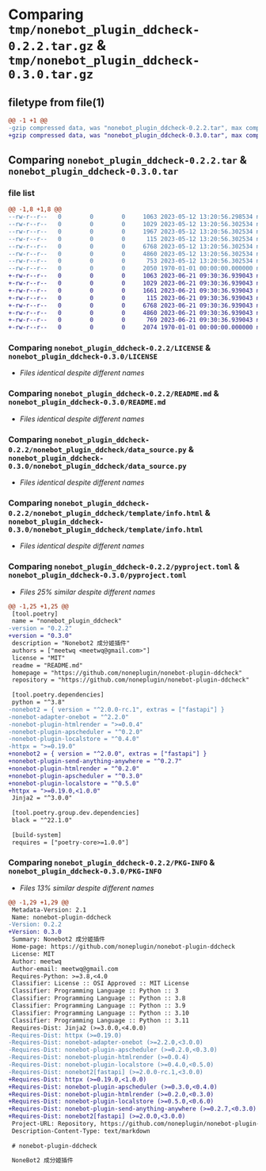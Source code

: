# Comparing `tmp/nonebot_plugin_ddcheck-0.2.2.tar.gz` & `tmp/nonebot_plugin_ddcheck-0.3.0.tar.gz`

## filetype from file(1)

```diff
@@ -1 +1 @@
-gzip compressed data, was "nonebot_plugin_ddcheck-0.2.2.tar", max compression
+gzip compressed data, was "nonebot_plugin_ddcheck-0.3.0.tar", max compression
```

## Comparing `nonebot_plugin_ddcheck-0.2.2.tar` & `nonebot_plugin_ddcheck-0.3.0.tar`

### file list

```diff
@@ -1,8 +1,8 @@
--rw-r--r--   0        0        0     1063 2023-05-12 13:20:56.298534 nonebot_plugin_ddcheck-0.2.2/LICENSE
--rw-r--r--   0        0        0     1029 2023-05-12 13:20:56.302534 nonebot_plugin_ddcheck-0.2.2/README.md
--rw-r--r--   0        0        0     1967 2023-05-12 13:20:56.302534 nonebot_plugin_ddcheck-0.2.2/nonebot_plugin_ddcheck/__init__.py
--rw-r--r--   0        0        0      115 2023-05-12 13:20:56.302534 nonebot_plugin_ddcheck-0.2.2/nonebot_plugin_ddcheck/config.py
--rw-r--r--   0        0        0     6768 2023-05-12 13:20:56.302534 nonebot_plugin_ddcheck-0.2.2/nonebot_plugin_ddcheck/data_source.py
--rw-r--r--   0        0        0     4860 2023-05-12 13:20:56.302534 nonebot_plugin_ddcheck-0.2.2/nonebot_plugin_ddcheck/template/info.html
--rw-r--r--   0        0        0      753 2023-05-12 13:20:56.302534 nonebot_plugin_ddcheck-0.2.2/pyproject.toml
--rw-r--r--   0        0        0     2050 1970-01-01 00:00:00.000000 nonebot_plugin_ddcheck-0.2.2/PKG-INFO
+-rw-r--r--   0        0        0     1063 2023-06-21 09:30:36.939043 nonebot_plugin_ddcheck-0.3.0/LICENSE
+-rw-r--r--   0        0        0     1029 2023-06-21 09:30:36.939043 nonebot_plugin_ddcheck-0.3.0/README.md
+-rw-r--r--   0        0        0     1661 2023-06-21 09:30:36.939043 nonebot_plugin_ddcheck-0.3.0/nonebot_plugin_ddcheck/__init__.py
+-rw-r--r--   0        0        0      115 2023-06-21 09:30:36.939043 nonebot_plugin_ddcheck-0.3.0/nonebot_plugin_ddcheck/config.py
+-rw-r--r--   0        0        0     6768 2023-06-21 09:30:36.939043 nonebot_plugin_ddcheck-0.3.0/nonebot_plugin_ddcheck/data_source.py
+-rw-r--r--   0        0        0     4860 2023-06-21 09:30:36.939043 nonebot_plugin_ddcheck-0.3.0/nonebot_plugin_ddcheck/template/info.html
+-rw-r--r--   0        0        0      769 2023-06-21 09:30:36.939043 nonebot_plugin_ddcheck-0.3.0/pyproject.toml
+-rw-r--r--   0        0        0     2074 1970-01-01 00:00:00.000000 nonebot_plugin_ddcheck-0.3.0/PKG-INFO
```

### Comparing `nonebot_plugin_ddcheck-0.2.2/LICENSE` & `nonebot_plugin_ddcheck-0.3.0/LICENSE`

 * *Files identical despite different names*

### Comparing `nonebot_plugin_ddcheck-0.2.2/README.md` & `nonebot_plugin_ddcheck-0.3.0/README.md`

 * *Files identical despite different names*

### Comparing `nonebot_plugin_ddcheck-0.2.2/nonebot_plugin_ddcheck/data_source.py` & `nonebot_plugin_ddcheck-0.3.0/nonebot_plugin_ddcheck/data_source.py`

 * *Files identical despite different names*

### Comparing `nonebot_plugin_ddcheck-0.2.2/nonebot_plugin_ddcheck/template/info.html` & `nonebot_plugin_ddcheck-0.3.0/nonebot_plugin_ddcheck/template/info.html`

 * *Files identical despite different names*

### Comparing `nonebot_plugin_ddcheck-0.2.2/pyproject.toml` & `nonebot_plugin_ddcheck-0.3.0/pyproject.toml`

 * *Files 25% similar despite different names*

```diff
@@ -1,25 +1,25 @@
 [tool.poetry]
 name = "nonebot_plugin_ddcheck"
-version = "0.2.2"
+version = "0.3.0"
 description = "Nonebot2 成分姬插件"
 authors = ["meetwq <meetwq@gmail.com>"]
 license = "MIT"
 readme = "README.md"
 homepage = "https://github.com/noneplugin/nonebot-plugin-ddcheck"
 repository = "https://github.com/noneplugin/nonebot-plugin-ddcheck"
 
 [tool.poetry.dependencies]
 python = "^3.8"
-nonebot2 = { version = "^2.0.0-rc.1", extras = ["fastapi"] }
-nonebot-adapter-onebot = "^2.2.0"
-nonebot-plugin-htmlrender = ">=0.0.4"
-nonebot-plugin-apscheduler = "^0.2.0"
-nonebot-plugin-localstore = "^0.4.0"
-httpx = ">=0.19.0"
+nonebot2 = { version = "^2.0.0", extras = ["fastapi"] }
+nonebot-plugin-send-anything-anywhere = "^0.2.7"
+nonebot-plugin-htmlrender = "^0.2.0"
+nonebot-plugin-apscheduler = "^0.3.0"
+nonebot-plugin-localstore = "^0.5.0"
+httpx = ">=0.19.0,<1.0.0"
 Jinja2 = "^3.0.0"
 
 [tool.poetry.group.dev.dependencies]
 black = "^22.1.0"
 
 [build-system]
 requires = ["poetry-core>=1.0.0"]
```

### Comparing `nonebot_plugin_ddcheck-0.2.2/PKG-INFO` & `nonebot_plugin_ddcheck-0.3.0/PKG-INFO`

 * *Files 13% similar despite different names*

```diff
@@ -1,29 +1,29 @@
 Metadata-Version: 2.1
 Name: nonebot-plugin-ddcheck
-Version: 0.2.2
+Version: 0.3.0
 Summary: Nonebot2 成分姬插件
 Home-page: https://github.com/noneplugin/nonebot-plugin-ddcheck
 License: MIT
 Author: meetwq
 Author-email: meetwq@gmail.com
 Requires-Python: >=3.8,<4.0
 Classifier: License :: OSI Approved :: MIT License
 Classifier: Programming Language :: Python :: 3
 Classifier: Programming Language :: Python :: 3.8
 Classifier: Programming Language :: Python :: 3.9
 Classifier: Programming Language :: Python :: 3.10
 Classifier: Programming Language :: Python :: 3.11
 Requires-Dist: Jinja2 (>=3.0.0,<4.0.0)
-Requires-Dist: httpx (>=0.19.0)
-Requires-Dist: nonebot-adapter-onebot (>=2.2.0,<3.0.0)
-Requires-Dist: nonebot-plugin-apscheduler (>=0.2.0,<0.3.0)
-Requires-Dist: nonebot-plugin-htmlrender (>=0.0.4)
-Requires-Dist: nonebot-plugin-localstore (>=0.4.0,<0.5.0)
-Requires-Dist: nonebot2[fastapi] (>=2.0.0-rc.1,<3.0.0)
+Requires-Dist: httpx (>=0.19.0,<1.0.0)
+Requires-Dist: nonebot-plugin-apscheduler (>=0.3.0,<0.4.0)
+Requires-Dist: nonebot-plugin-htmlrender (>=0.2.0,<0.3.0)
+Requires-Dist: nonebot-plugin-localstore (>=0.5.0,<0.6.0)
+Requires-Dist: nonebot-plugin-send-anything-anywhere (>=0.2.7,<0.3.0)
+Requires-Dist: nonebot2[fastapi] (>=2.0.0,<3.0.0)
 Project-URL: Repository, https://github.com/noneplugin/nonebot-plugin-ddcheck
 Description-Content-Type: text/markdown
 
 # nonebot-plugin-ddcheck
 
 NoneBot2 成分姬插件
```

